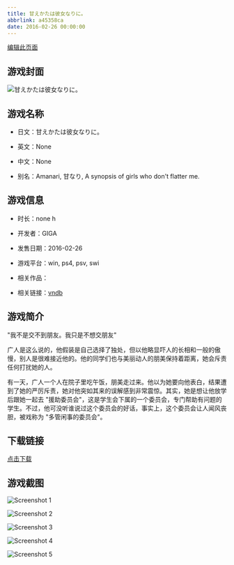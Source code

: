 ```yaml
---
title: 甘えかたは彼女なりに。
abbrlink: a45358ca
date: 2016-02-26 00:00:00
---
```

[编辑此页面](https://github.com/ACG-3/ADV3-source/blob/main/source/_posts/games/%E7%94%98%E3%81%88%E3%81%8B%E3%81%9F%E3%81%AF%E5%BD%BC%E5%A5%B3%E3%81%AA%E3%82%8A%E3%81%AB%E3%80%82.md)

## 游戏封面

![甘えかたは彼女なりに。](https%3A//pan.timero.xyz/onedrive/img_lib_001/%E7%94%98%E3%81%88%E3%81%8B%E3%81%9F%E3%81%AF%E5%BD%BC%E5%A5%B3%E3%81%AA%E3%82%8A%E3%81%AB%E3%80%82_cover.avif)


## 游戏名称

- 日文：甘えかたは彼女なりに。
- 英文：None
- 中文：None

- 别名：Amanari, 甘なり, A synopsis of girls who don't flatter me.


## 游戏信息

- 时长：none h
- 开发者：GIGA
- 发售日期：2016-02-26
- 游戏平台：win, ps4, psv, swi
- 相关作品：

- 相关链接：[vndb](https://vndb.org/v18335)


## 游戏简介

"我不是交不到朋友。我只是不想交朋友"

广人是这么说的，他假装是自己选择了独处，但以他略显吓人的长相和一般的傲慢，别人是很难接近他的。他的同学们也与美丽动人的朋美保持着距离，她会斥责任何打扰她的人。

有一天，广人一个人在院子里吃午饭，朋美走过来。他以为她要向他表白，结果遭到了她的严厉斥责，她对他突如其来的误解感到非常震惊。其实，她是想让他放学后跟她一起去 "援助委员会"，这是学生会下属的一个委员会，专门帮助有问题的学生。不过，他可没听谁说过这个委员会的好话，事实上，这个委员会让人闻风丧胆，被戏称为 "多管闲事的委员会"。




## 下载链接

[点击下载](https://pan.timero.xyz/onedrive/adv_lib_001/%E7%94%98%E3%81%88%E3%81%8B%E3%81%9F%E3%81%AF%E5%BD%BC%E5%A5%B3%E3%81%AA%E3%82%8A%E3%81%AB%E3%80%82)


## 游戏截图


![Screenshot 1](https%3A//pan.timero.xyz/onedrive/img_lib_001/%E7%94%98%E3%81%88%E3%81%8B%E3%81%9F%E3%81%AF%E5%BD%BC%E5%A5%B3%E3%81%AA%E3%82%8A%E3%81%AB%E3%80%82_Screenshot_1.avif)

![Screenshot 2](https%3A//pan.timero.xyz/onedrive/img_lib_001/%E7%94%98%E3%81%88%E3%81%8B%E3%81%9F%E3%81%AF%E5%BD%BC%E5%A5%B3%E3%81%AA%E3%82%8A%E3%81%AB%E3%80%82_Screenshot_2.avif)

![Screenshot 3](https%3A//pan.timero.xyz/onedrive/img_lib_001/%E7%94%98%E3%81%88%E3%81%8B%E3%81%9F%E3%81%AF%E5%BD%BC%E5%A5%B3%E3%81%AA%E3%82%8A%E3%81%AB%E3%80%82_Screenshot_3.avif)

![Screenshot 4](https%3A//pan.timero.xyz/onedrive/img_lib_001/%E7%94%98%E3%81%88%E3%81%8B%E3%81%9F%E3%81%AF%E5%BD%BC%E5%A5%B3%E3%81%AA%E3%82%8A%E3%81%AB%E3%80%82_Screenshot_4.avif)

![Screenshot 5](https%3A//pan.timero.xyz/onedrive/img_lib_001/%E7%94%98%E3%81%88%E3%81%8B%E3%81%9F%E3%81%AF%E5%BD%BC%E5%A5%B3%E3%81%AA%E3%82%8A%E3%81%AB%E3%80%82_Screenshot_5.avif)


